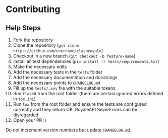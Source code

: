 # Contributing

## Help Steps

1. Fork the repository
2. Clone the repository (`git clone https://github.com/username/clashroyale`)
3. Checkout in a new branch (`git checkout -b feature-name`)
4. Install all test dependencies (`pip install -r tests/requirements.txt`)
5. Make the necessary edits
6. Add the necessary tests in the `tests` folder
7. Add the necessary documentation and docstrings
8. Add the necessary points to `CHANGELOG.md`
9. Fill up the `tests/.env` file with the suitable tokens
10. Run `flake8` from the root folder (there are certain ignored errors defined in `tox.ini`)
11. Run `tox` from the root folder and ensure the tests are configured correctly and they return OK. RoyaleAPI SeverErrors can be disregarded.
12. Open your PR :)

Do not increment version numbers but update `CHANGELOG.md`.
